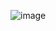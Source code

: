 <div aling="center">
  
  ![image](https://user-images.githubusercontent.com/52105833/187646280-3e3f2154-9f99-4e55-b0df-319d92635c43.png)
</div>
